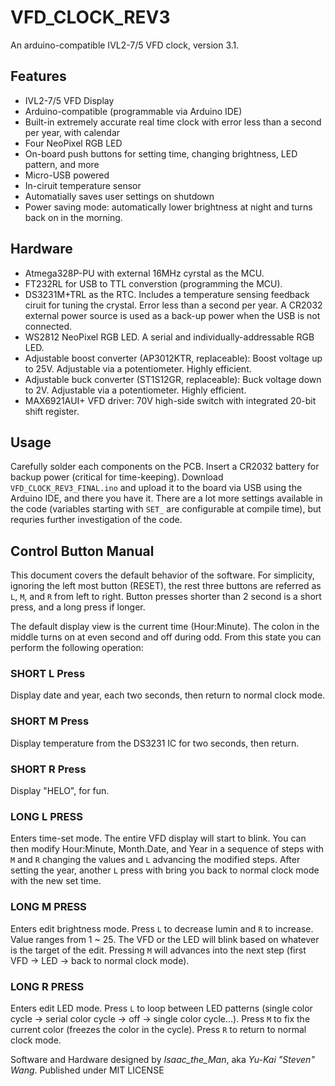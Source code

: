 # VFD_CLOCK_REV3
An arduino-compatible IVL2-7/5 VFD clock, version 3.1.

## Features
- IVL2-7/5 VFD Display
- Arduino-compatible (programmable via Arduino IDE)
- Built-in extremely accurate real time clock with error less than a second per year, with calendar
- Four NeoPixel RGB LED
- On-board push buttons for setting time, changing brightness, LED pattern, and more
- Micro-USB powered
- In-ciruit temperature sensor
- Automatially saves user settings on shutdown
- Power saving mode: automatically lower brightness at night and turns back on in the morning.

## Hardware
- Atmega328P-PU with external 16MHz cyrstal as the MCU.
- FT232RL for USB to TTL converstion (programming the MCU).
- DS3231M+TRL as the RTC. Includes a temperature sensing feedback ciruit for tuning the crystal. Error less than a second per year. A CR2032 external power source is used as a back-up power when the USB is not connected.
- WS2812 NeoPixel RGB LED. A serial and individually-addressable RGB LED.
- Adjustable boost converter (AP3012KTR, replaceable): Boost voltage up to 25V. Adjustable via a potentiometer. Highly efficient.
- Adjustable buck converter (ST1S12GR, replaceable): Buck voltage down to 2V. Adjustable via a potentiometer. Highly efficient.
- MAX6921AUI+ VFD driver: 70V high-side switch with integrated 20-bit shift register.

## Usage
Carefully solder each components on the PCB. Insert a CR2032 battery for backup power (critical for time-keeping). Download `VFD_CLOCK_REV3_FINAL.ino` and upload it to the board via USB using the Arduino IDE, and there you have it. There are a lot more settings available in the code (variables starting with `SET_` are configurable at compile time), but requries further investigation of the code.

## Control Button Manual
This document covers the default behavior of the software. For simplicity, ignoring the left most button (RESET), the rest three buttons are referred as `L`, `M`, and `R` from left to right. Button presses shorter than 2 second is a short press, and a long press if longer.

The default display view is the current time (Hour:Minute). The colon in the middle turns on at even second and off during odd. From this state you can perform the following operation:

### SHORT L Press
Display date and year, each two seconds, then return to normal clock mode.

### SHORT M Press
Display temperature from the DS3231 IC for two seconds, then return.

### SHORT R Press
Display "HELO", for fun.

### LONG L PRESS
Enters time-set mode. The entire VFD display will start to blink. You can then modify Hour:Minute, Month.Date, and Year in a sequence of steps with `M` and `R` changing the values and `L` advancing the modified steps. After setting the year, another `L` press with bring you back to normal clock mode with the new set time.

### LONG M PRESS
Enters edit brightness mode. Press `L` to decrease lumin and `R` to increase. Value ranges from 1 ~ 25. The VFD or the LED will blink based on whatever is the target of the edit. Pressing `M` will advances into the next step (first VFD -> LED -> back to normal clock mode).

### LONG R PRESS
Enters edit LED mode. Press `L` to loop between LED patterns (single color cycle -> serial color cycle -> off -> single color cycle...). Press `M` to fix the current color (freezes the color in the cycle). Press `R` to return to normal clock mode.

Software and Hardware designed by *Isaac_the_Man*, aka *Yu-Kai "Steven" Wang*.
Published under MIT LICENSE
